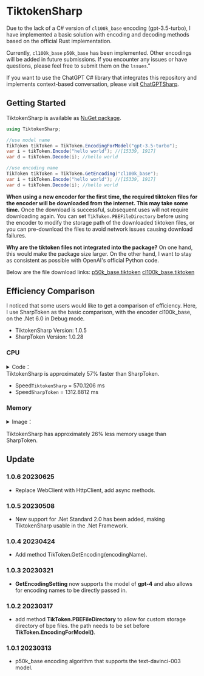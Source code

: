 # TiktokenSharp

Due to the lack of a C# version of `cl100k_base` encoding (gpt-3.5-turbo), I have implemented a basic solution with encoding and decoding methods based on the official Rust implementation.

Currently, `cl100k_base` `p50k_base` has been implemented. Other encodings will be added in future submissions. If you encounter any issues or have questions, please feel free to submit them on the `lssues`."

If you want to use the ChatGPT C# library that integrates this repository and implements context-based conversation, please visit [ChatGPTSharp](https://github.com/aiqinxuancai/ChatGPTSharp).

## Getting Started

TiktokenSharp is available as [NuGet package](https://www.nuget.org/packages/TiktokenSharp/).

```csharp
using TiktokenSharp;

//use model name
TikToken tikToken = TikToken.EncodingForModel("gpt-3.5-turbo");
var i = tikToken.Encode("hello world"); //[15339, 1917]
var d = tikToken.Decode(i); //hello world

//use encoding name
TikToken tikToken = TikToken.GetEncoding("cl100k_base");
var i = tikToken.Encode("hello world"); //[15339, 1917]
var d = tikToken.Decode(i); //hello world
```

**When using a new encoder for the first time, the required tiktoken files for the encoder will be downloaded from the internet. This may take some time.** Once the download is successful, subsequent uses will not require downloading again. You can set `TikToken.PBEFileDirectory` before using the encoder to modify the storage path of the downloaded tiktoken files, or you can pre-download the files to avoid network issues causing download failures.

**Why are the tiktoken files not integrated into the package?** On one hand, this would make the package size larger. On the other hand, I want to stay as consistent as possible with OpenAI's official Python code.

Below are the file download links:
[p50k_base.tiktoken](https://openaipublic.blob.core.windows.net/encodings/p50k_base.tiktoken)
[cl100k_base.tiktoken](https://openaipublic.blob.core.windows.net/encodings/cl100k_base.tiktoken)

## Efficiency Comparison

I noticed that some users would like to get a comparison of efficiency. Here, I use SharpToken as the basic comparison, with the encoder cl100k_base, on the .Net 6.0 in Debug mode.
* TiktokenSharp Version: 1.0.5 
* SharpToken Version: 1.0.28

### CPU

<details> 
<summary>Code：</summary>

```csharp
const string kLongText = "King Lear, one of Shakespeare's darkest and most savage plays, tells the story of the foolish and Job-like Lear, who divides his kingdom, as he does his affections, according to vanity and whim. Lear’s failure as a father engulfs himself and his world in turmoil and tragedy.";

static async Task SpeedTiktokenSharp()
{
    TikToken tikToken = TikToken.GetEncoding("cl100k_base");
    Stopwatch stopwatch = new Stopwatch();
    stopwatch.Start();

    for (int i = 0; i < 10000; i++) 
    {
        var encoded = tikToken.Encode(kLongText);
        var decoded = tikToken.Decode(encoded);
    }

    stopwatch.Stop();
    TimeSpan timespan = stopwatch.Elapsed;
    double milliseconds = timespan.TotalMilliseconds;
    Console.WriteLine($"SpeedTiktokenSharp = {milliseconds} ms");
}

static async Task SpeedSharpToken()
{
    var encoding = GptEncoding.GetEncoding("cl100k_base");

    Stopwatch stopwatch = new Stopwatch();
    stopwatch.Start();   

    for (int i = 0; i < 10000; i++) 
    {
        var encoded = encoding.Encode(kLongText);
        var decoded = encoding.Decode(encoded);
    }

    stopwatch.Stop();
    TimeSpan timespan = stopwatch.Elapsed;
    double milliseconds = timespan.TotalMilliseconds;
    Console.WriteLine($"SpeedSharpToken = {milliseconds} ms");

}
```
  
</details>
TiktokenSharp is approximately 57% faster than SharpToken.

* Speed`TiktokenSharp` = 570.1206 ms
* Speed`SharpToken` = 1312.8812 ms

### Memory
<details> <summary>Image：</summary>
  
![20230509125926](https://user-images.githubusercontent.com/4475018/236998921-d380899e-9b66-43c9-af66-f02bf8c2c6e5.png)
![20230509130021](https://user-images.githubusercontent.com/4475018/236998944-eb1d1cf6-65b4-4669-9160-a8fc74e0d4c9.png)
  
</details>

TiktokenSharp has approximately 26% less memory usage than SharpToken.


## Update

### 1.0.6 20230625
* Replace WebClient with HttpClient, add async methods.

### 1.0.5 20230508
* New support for .Net Standard 2.0 has been added, making TiktokenSharp usable in the .Net Framework.

### 1.0.4 20230424
* Add method TikToken.GetEncoding(encodingName).

### 1.0.3 20230321
* **GetEncodingSetting** now supports the model of **gpt-4** and also allows for encoding names to be directly passed in.

### 1.0.2 20230317
* add method **TikToken.PBEFileDirectory** to allow for custom storage directory of bpe files. the path needs to be set before **TikToken.EncodingForModel()**.

### 1.0.1 20230313
* p50k_base encoding algorithm that supports the text-davinci-003 model.


